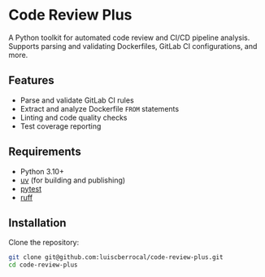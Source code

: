 # Code Review Plus

A Python toolkit for automated code review and CI/CD pipeline analysis. Supports parsing and validating Dockerfiles, GitLab CI configurations, and more.

## Features

- Parse and validate GitLab CI rules
- Extract and analyze Dockerfile `FROM` statements
- Linting and code quality checks
- Test coverage reporting

## Requirements

- Python 3.10+
- [uv](https://github.com/astral-sh/uv) (for building and publishing)
- [pytest](https://pytest.org/)
- [ruff](https://github.com/astral-sh/ruff)

## Installation

Clone the repository:

```bash
git clone git@github.com:luiscberrocal/code-review-plus.git
cd code-review-plus